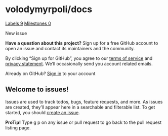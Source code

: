 # volodymyrpoli/docs

 [Labels 9](volodymyrpoli-docs-10.md) [Milestones 0](volodymyrpoli-docs-11.md)

 New issue

 **Have a question about this project?** Sign up for a free GitHub account to open an issue and contact its maintainers and the community.

By clicking “Sign up for GitHub”, you agree to our [terms of service](https://help.github.com/terms) and [privacy statement](https://help.github.com/privacy). We’ll occasionally send you account related emails.

 Already on GitHub? [Sign in](https://github.com/login?return_to=%2Fvolodymyrpoli%2Fdocs%2Fissues%2Fnew) to your account

## Welcome to issues!

Issues are used to track todos, bugs, feature requests, and more. As issues are created, they’ll appear here in a searchable and filterable list. To get started, you should [create an issue](https://github.com/volodymyrpoli/docs/issues/new/choose).

**ProTip!** Type g p on any issue or pull request to go back to the pull request listing page.

